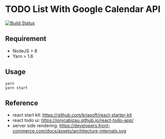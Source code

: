 # TODO List With Google Calendar API

[![Build Status](https://travis-ci.org/JustinTW/todo-list.svg?branch=master)](https://travis-ci.org/JustinTW/todo-list)

## Requirement

- NodeJS > 8
- Yarn > 1.6

## Usage

```
yarn
yarn start
```

## Reference

- react start kit: https://github.com/kriasoft/react-starter-kit
- react todo ui: https://ionicabizau.github.io/react-todo-app/
- server side rendering: https://developers.front-commerce.com/docs/assets/architecture-internals.svg
